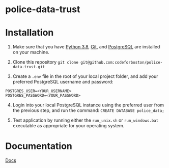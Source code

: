 # police-data-trust
# Installation

1. Make sure that you have [Python 3.8](https://www.python.org/), [Git](https://git-scm.com/), and [PostgreSQL](https://www.postgresql.org/) are installed on your machine.

2. Clone this repository `git clone git@github.com:codeforboston/police-data-trust.git`

3. Create a `.env` file in the root of your local project folder, and add your preferred PostgreSQL username and password:

```
POSTGRES_USER=<YOUR_USERNAME>
POSTGRES_PASSWORD=<YOUR_PASSWORD>
```

4. Login into your local PostgreSQL instance using the preferred user from the previous step, and run the command: `CREATE DATABASE police_data;`

5. Test application by running either the `run_unix.sh` or `run_windows.bat` executable as appropriate for your operating system.


# Documentation

[Docs](https://codeforboston.github.io/police-data-trust)
